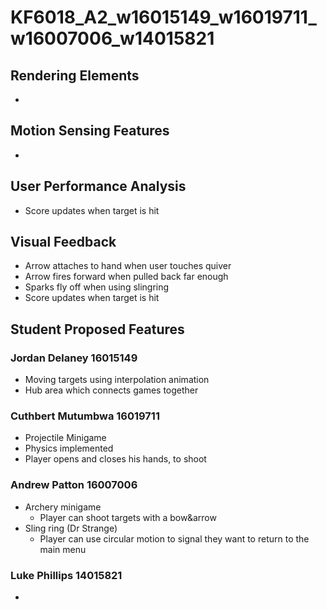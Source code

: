 # KF6018_A2_w16015149_w16019711_w16007006_w14015821

## Rendering Elements

* 

## Motion Sensing Features

* 

## User Performance Analysis

* Score updates when target is hit

## Visual Feedback

* Arrow attaches to hand when user touches quiver
* Arrow fires forward when pulled back far enough
* Sparks fly off when using slingring
* Score updates when target is hit

## Student Proposed Features
### Jordan Delaney 16015149

* Moving targets using interpolation animation
* Hub area which connects games together

### Cuthbert Mutumbwa 16019711

* Projectile Minigame
* Physics implemented
* Player opens and closes his hands, to shoot

### Andrew Patton 16007006

* Archery minigame
  * Player can shoot targets with a bow&arrow
* Sling ring (Dr Strange)
  * Player can use circular motion to signal they want to return to the main menu

### Luke Phillips 14015821

* 

